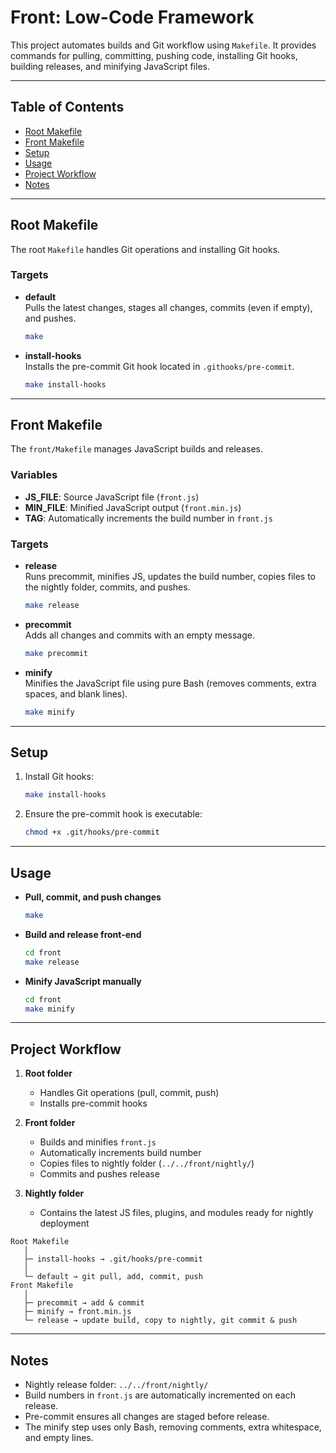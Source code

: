 # Front: Low-Code Framework

This project automates builds and Git workflow using `Makefile`. It provides commands for pulling, committing, pushing code, installing Git hooks, building releases, and minifying JavaScript files.

---

## Table of Contents

- [Root Makefile](#root-makefile)
- [Front Makefile](#front-makefile)
- [Setup](#setup)
- [Usage](#usage)
- [Project Workflow](#project-workflow)
- [Notes](#notes)

---

## Root Makefile

The root `Makefile` handles Git operations and installing Git hooks.

### Targets

- **default**  
  Pulls the latest changes, stages all changes, commits (even if empty), and pushes.

  ```bash
  make
  ```

- **install-hooks**  
  Installs the pre-commit Git hook located in `.githooks/pre-commit`.

  ```bash
  make install-hooks
  ```

---

## Front Makefile

The `front/Makefile` manages JavaScript builds and releases.

### Variables

- **JS_FILE**: Source JavaScript file (`front.js`)  
- **MIN_FILE**: Minified JavaScript output (`front.min.js`)  
- **TAG**: Automatically increments the build number in `front.js`  

### Targets

- **release**  
  Runs precommit, minifies JS, updates the build number, copies files to the nightly folder, commits, and pushes.

  ```bash
  make release
  ```

- **precommit**  
  Adds all changes and commits with an empty message.

  ```bash
  make precommit
  ```

- **minify**  
  Minifies the JavaScript file using pure Bash (removes comments, extra spaces, and blank lines).

  ```bash
  make minify
  ```

---

## Setup

1. Install Git hooks:

   ```bash
   make install-hooks
   ```

2. Ensure the pre-commit hook is executable:

   ```bash
   chmod +x .git/hooks/pre-commit
   ```

---

## Usage

- **Pull, commit, and push changes**

  ```bash
  make
  ```

- **Build and release front-end**

  ```bash
  cd front
  make release
  ```

- **Minify JavaScript manually**

  ```bash
  cd front
  make minify
  ```

---

## Project Workflow

1. **Root folder**  
   - Handles Git operations (pull, commit, push)  
   - Installs pre-commit hooks  

2. **Front folder**  
   - Builds and minifies `front.js`  
   - Automatically increments build number  
   - Copies files to nightly folder (`../../front/nightly/`)  
   - Commits and pushes release  

3. **Nightly folder**  
   - Contains the latest JS files, plugins, and modules ready for nightly deployment  

```
Root Makefile
   │
   ├─ install-hooks → .git/hooks/pre-commit
   │
   └─ default → git pull, add, commit, push
Front Makefile
   │
   ├─ precommit → add & commit
   ├─ minify → front.min.js
   └─ release → update build, copy to nightly, git commit & push
```

---

## Notes

- Nightly release folder: `../../front/nightly/`
- Build numbers in `front.js` are automatically incremented on each release.
- Pre-commit ensures all changes are staged before release.
- The minify step uses only Bash, removing comments, extra whitespace, and empty lines.
